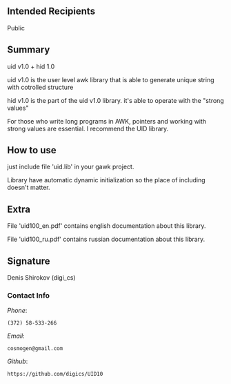 ﻿## Intended Recipients
Public



## Summary

uid v1.0 + hid 1.0

uid v1.0 is the user level awk library that is able to generate unique string with cotrolled structure

hid v1.0 is the part of the uid v1.0 library. it's able to operate with the "strong values" 

For those who write long programs in AWK, pointers and working with strong values are essential.
I recommend the UID library.


## How to use

just include file 'uid.lib' in your gawk project.

Library have automatic dynamic initialization so the place of including doesn't matter.




## Extra

File 'uid100_en.pdf' contains english documentation about this library.

File 'uid100_ru.pdf' contains russian documentation about this library.


## Signature

Denis Shirokov (digi_cs)



### Contact Info

*Phone*:

    (372) 58-533-266

*Email*:

    cosmogen@gmail.com

*Github*:

    https://github.com/digics/UID10
